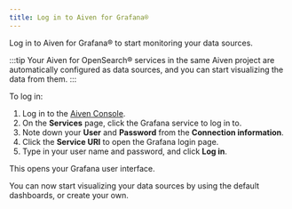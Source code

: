 ```yaml
---
title: Log in to Aiven for Grafana®
---
```


Log in to Aiven for Grafana® to start monitoring your data sources.

:::tip
Your Aiven for OpenSearch® services in the same Aiven project are
automatically configured as data sources, and you can start
visualizing the data from them.
:::

To log in:

1.  Log in to the [Aiven Console](https://console.aiven.io/).
1.  On the **Services** page, click the Grafana service to log in to.
1.  Note down your **User** and **Password** from the **Connection
    information**.
1.  Click the **Service URI** to open the Grafana login page.
1.  Type in your user name and password, and click **Log in**.

This opens your Grafana user interface.

You can now start visualizing your data sources by using the default
dashboards, or create your own.
